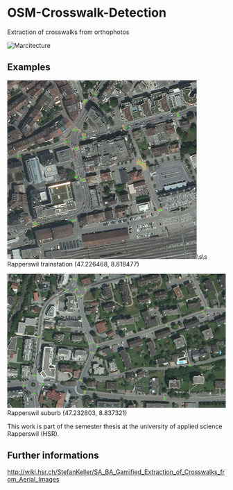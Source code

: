 # OSM-Crosswalk-Detection
Extraction of crosswalks from orthophotos

![Marcitecture](http://s11.postimg.org/7bdx1cetf/SA_Overview_new.png)

## Examples
![Detection-Example1](imgs/preview_crosswalk_rappi2.png)\s\s
Rapperswil trainstation (47.226468, 8.818477)

![Detection-Example2](imgs/preview_crosswalk_rappi.png)
Rapperswil suburb (47.232803, 8.837321)

This work is part of the semester thesis at the university of applied science Rapperswil (HSR).

## Further informations
http://wiki.hsr.ch/StefanKeller/SA_BA_Gamified_Extraction_of_Crosswalks_from_Aerial_Images

